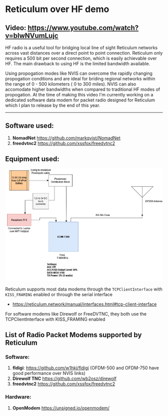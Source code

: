 # Reticulum over HF demo

## Video:  https://www.youtube.com/watch?v=blwNVumLujc
HF radio is a useful tool for bridging local line of sight Reticulum networks across vast distances over a direct point to point connection. Reticulum only requires a 500 bit per second connection, which is easily achievable over HF. The main drawback to using HF is the limited bandwidth available. 

Using propogation modes like NVIS can overcome the rapidly changing propogation conditions and are ideal for briding regional networks within the range of 0 - 500 kilometers ( 0 to 300 miles). NVIS can also accomodate higher bandwidths when compared to traditional HF modes of propogation. At the time of making this video I'm currently working on a dedicated software data modem for packet radio designed for Reticulum which I plan to release by the end of this year. 


---

## Software used:

1. **NomadNet** https://github.com/markqvist/NomadNet 
2. **freedvtnc2** https://github.com/xssfox/freedvtnc2
## Equipment used:

![Diagram](https://raw.githubusercontent.com/RFnexus/reticulum-over-hf/main/Connection%20Diagram%20for%20ICOM%207300.png)

Reticulum supports most  data modems  through the `TCPClientInterface` with `KISS_FRAMING` enabled or through the serial interface
- https://reticulum.network/manual/interfaces.html#tcp-client-interface

For software modems like Direwolf or FreeDVTNC, they both use the TCPClientInterface with KISS_FRAMING enabled


## List of Radio Packet Modems supported by Reticulum
### Software: 
1. **fldigi**: https://github.com/w1hkj/fldigi (OFDM-500 and OFDM-750 have good performance over NVIS links)
2. **Direwolf TNC** https://github.com/wb2osz/direwolf
3. **freedvtnc2** https://github.com/xssfox/freedvtnc2
### Hardware:
 1. **OpenModem** https://unsigned.io/openmodem/ 
